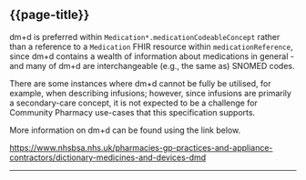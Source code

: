 ## {{page-title}}

dm+d is preferred within `Medication*.medicationCodeableConcept` rather than a reference to a `Medication` FHIR resource within `medicationReference`, since dm+d contains a wealth of information about medications in general - and many of dm+d are interchangeable (e.g., the same as) SNOMED codes.

There are some instances where dm+d cannot be fully be utilised, for example, when describing infusions; however, since infusions are primarily a secondary-care concept, it is not expected to be a challenge for Community Pharmacy use-cases that this specification supports.

More information on dm+d can be found using the link below.

https://www.nhsbsa.nhs.uk/pharmacies-gp-practices-and-appliance-contractors/dictionary-medicines-and-devices-dmd

---